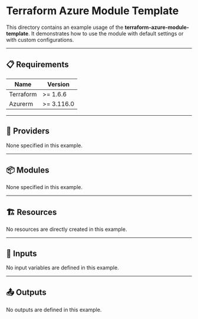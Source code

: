 <!-- BEGIN_TF_DOCS -->

# Terraform Azure Module Template

This directory contains an example usage of the **terraform-azure-module-template**. It demonstrates how to use the module with default settings or with custom configurations.

---

## 📋 Requirements

| Name      | Version   |
|-----------|-----------|
| Terraform | >= 1.6.6  |
| Azurerm   | >= 3.116.0|

---

## 🔌 Providers

None specified in this example.

---

## 📦 Modules

None specified in this example.

---

## 🏗️ Resources

No resources are directly created in this example.

---

## 🔧 Inputs

No input variables are defined in this example.

---

## 📤 Outputs

No outputs are defined in this example.

<!-- END_TF_DOCS -->
